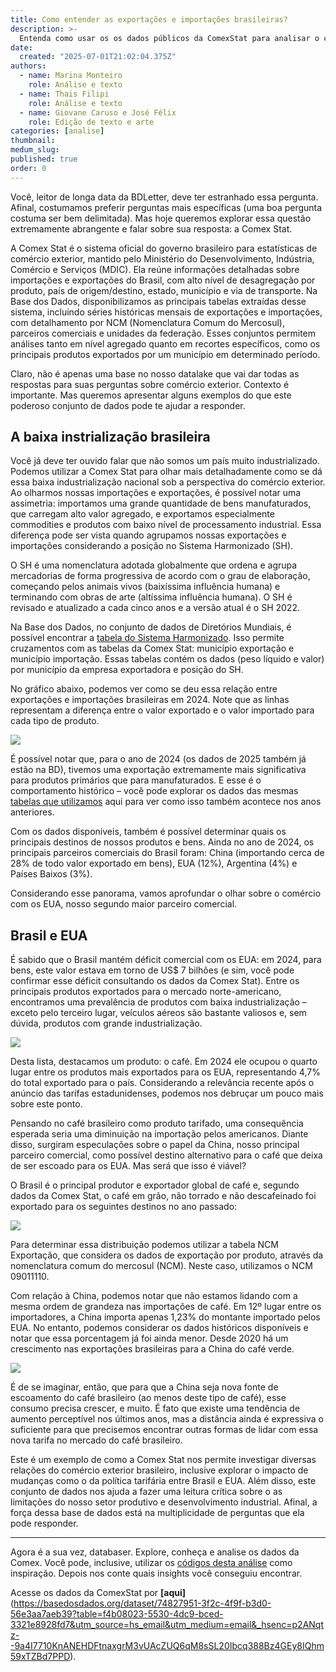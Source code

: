 ```yaml
---
title: Como entender as exportações e importações brasileiras?
description: >- 
  Entenda como usar os os dados públicos da ComexStat para analisar o comércio exterior brasileiro
date:
  created: "2025-07-01T21:02:04.375Z"
authors:
  - name: Marina Monteiro
    role: Análise e texto
  - name: Thais Filipi
    role: Análise e texto
  - name: Giovane Caruso e José Félix
    role: Edição de texto e arte
categories: [analise]
thumbnail: 
medum_slug: 
published: true
order: 0
---
```


Você, leitor de longa data da BDLetter, deve ter estranhado essa pergunta. Afinal, costumamos preferir perguntas mais específicas (uma boa pergunta costuma ser bem delimitada). Mas hoje queremos explorar essa questão extremamente abrangente e falar sobre sua resposta: a Comex Stat.

A Comex Stat é o sistema oficial do governo brasileiro para estatísticas de comércio exterior, mantido pelo Ministério do Desenvolvimento, Indústria, Comércio e Serviços (MDIC). Ela reúne informações detalhadas sobre importações e exportações do Brasil, com alto nível de desagregação por produto, país de origem/destino, estado, município e via de transporte. Na Base dos Dados, disponibilizamos as principais tabelas extraídas desse sistema, incluindo séries históricas mensais de exportações e importações, com detalhamento por NCM (Nomenclatura Comum do Mercosul), parceiros comerciais e unidades da federação. Esses conjuntos permitem análises tanto em nível agregado quanto em recortes específicos, como os principais produtos exportados por um município em determinado período.


Claro, não é apenas uma base no nosso datalake que vai dar todas as respostas para suas perguntas sobre comércio exterior. Contexto é importante. Mas queremos apresentar alguns exemplos do que este poderoso conjunto de dados pode te ajudar a responder.

## A baixa instrialização brasileira

Você já deve ter ouvido falar que não somos um país muito industrializado. Podemos utilizar a Comex Stat para olhar mais detalhadamente como se dá essa baixa industrialização nacional sob a perspectiva do comércio exterior. Ao olharmos nossas importações e exportações, é possível notar uma assimetria: importamos uma grande quantidade de bens manufaturados, que carregam alto valor agregado, e exportamos especialmente commodities e produtos com baixo nível de processamento industrial. Essa diferença pode ser vista quando agrupamos nossas exportações e importações considerando a posição no Sistema Harmonizado (SH). 

 

O SH é uma nomenclatura adotada globalmente que ordena e agrupa mercadorias de forma progressiva de acordo com o grau de elaboração, começando pelos animais vivos (baixíssima influência humana) e terminando com obras de arte (altíssima influência humana). O SH é revisado e atualizado a cada cinco anos e a versão atual é o SH 2022. 

 

Na Base dos Dados, no conjunto de dados de Diretórios Mundiais, é possível encontrar a [tabela do Sistema Harmonizado](https://basedosdados.org/dataset/afc7c3a1-8691-4f3b-8566-bdce90f1100d?table=2399179d-0e74-4f1b-a940-7e418cafa02f&utm_source=hs_email&utm_medium=email&_hsenc=p2ANqtz--9a4I7710KnANEHDFtnaxgrM3vUAcZUQ6qM8sSL20Ibcq388Bz4GEy8IQhm59xTZBd7PPD). Isso permite cruzamentos com as tabelas da Comex Stat: município exportação e município importação. Essas tabelas contém os dados (peso líquido e valor) por município da empresa exportadora e posição do SH.


No gráfico abaixo, podemos ver como se deu essa relação entre exportações e importações brasileiras em 2024. Note que as linhas representam a diferença entre o valor exportado e o valor importado para cada tipo de produto. 


<Image src="/blog/bdletter-44-como-entender-as-exportações-e-importações-brasileiras/grafico_1.png"/> 


É possível notar que, para o ano de 2024 (os dados de 2025 também já estão na BD), tivemos uma exportação extremamente mais significativa para produtos primários que para manufaturados. E esse é o comportamento histórico – você pode explorar os dados das mesmas [tabelas que utilizamos](https://github.com/basedosdados/analises/blob/main/redes_sociais/br_me_comex_stat_20251006.sql?utm_source=hs_email&utm_medium=email&_hsenc=p2ANqtz--9a4I7710KnANEHDFtnaxgrM3vUAcZUQ6qM8sSL20Ibcq388Bz4GEy8IQhm59xTZBd7PPD) aqui para ver como isso também acontece nos anos anteriores.

 Com os dados disponíveis, também é possível determinar quais os principais destinos de nossos produtos e bens. Ainda no ano de 2024, os principais parceiros comerciais do Brasil foram: China (importando cerca de 28% de todo valor exportado em bens), EUA (12%), Argentina (4%) e Países Baixos (3%).

 Considerando esse panorama, vamos aprofundar o olhar sobre o comércio com os EUA, nosso segundo maior parceiro comercial. 

## Brasil e EUA
 
É sabido que o Brasil mantém déficit comercial com os EUA: em 2024, para bens, este valor estava em torno de US$ 7 bilhões (e sim, você pode confirmar esse déficit consultando os dados da Comex Stat). Entre os principais produtos exportados para o mercado norte-americano, encontramos uma prevalência de produtos com baixa industrialização – exceto pelo terceiro lugar, veículos aéreos são bastante valiosos e, sem dúvida, produtos com grande industrialização.
 
<Image src="/blog/bdletter-44-como-entender-as-exportações-e-importações-brasileiras/imagem_1.png"/> 


Desta lista, destacamos um produto: o café. Em 2024 ele ocupou o quarto lugar entre os produtos mais exportados para os EUA, representando 4,7%  do total exportado para o país. Considerando a relevância recente após o anúncio das tarifas estadunidenses, podemos nos debruçar um pouco mais sobre este ponto. 


Pensando no café brasileiro como produto tarifado, uma consequência esperada seria uma diminuição na importação pelos americanos. Diante disso, surgiram especulações sobre o papel da China, nosso principal parceiro comercial, como possível destino alternativo para o café que deixa de ser escoado para os EUA. Mas será que isso é viável?
 

O Brasil é o principal produtor e exportador global de café e, segundo dados da Comex Stat, o café em grão, não torrado e não descafeinado foi exportado para os seguintes destinos no ano passado:

<Image src="/blog/bdletter-44-como-entender-as-exportações-e-importações-brasileiras/grafico_2.png"/> 

 Para determinar essa distribuição podemos utilizar a tabela NCM Exportação, que considera os dados de exportação por produto, através da nomenclatura comum do mercosul (NCM). Neste caso, utilizamos o NCM 09011110.

 

Com relação à China, podemos notar que não estamos lidando com a mesma ordem de grandeza nas importações de café. Em 12º lugar entre os importadores, a China importa apenas 1,23% do montante importado pelos EUA. No entanto, podemos considerar os dados históricos disponíveis e notar que essa porcentagem já foi ainda menor. Desde 2020 há um crescimento nas exportações brasileiras para a China do café verde.

<Image src="/blog/bdletter-44-como-entender-as-exportações-e-importações-brasileiras/grafico_3.png"/> 


É de se imaginar, então, que para que a China seja nova fonte de escoamento do café brasileiro (ao menos deste tipo de café), esse consumo precisa crescer, e muito. É fato que existe uma tendência de aumento perceptível nos últimos anos, mas a distância ainda é expressiva o suficiente para que precisemos encontrar outras formas de lidar com essa nova tarifa no mercado do café brasileiro. 


Este é um exemplo de como a Comex Stat nos permite investigar diversas relações do comércio exterior brasileiro, inclusive explorar o impacto de mudanças como o da política tarifária entre Brasil e EUA. Além disso, este conjunto de dados nos ajuda a fazer uma leitura crítica sobre o as limitações do nosso setor produtivo e desenvolvimento industrial. Afinal, a força dessa base de dados está na multiplicidade de perguntas que ela pode responder. 

---

Agora é a sua vez, databaser. Explore, conheça e analise os dados da Comex. Você pode, inclusive, utilizar os [códigos desta análise](https://github.com/basedosdados/analises/commit/a0061fd3b6cca7e4e7400981b0c5c985b5da456d?utm_source=hs_email&utm_medium=email&_hsenc=p2ANqtz--9a4I7710KnANEHDFtnaxgrM3vUAcZUQ6qM8sSL20Ibcq388Bz4GEy8IQhm59xTZBd7PPD) como inspiração. Depois nos conte quais insights você conseguiu encontrar. 

Acesse os dados da ComexStat por **[aqui]**(https://basedosdados.org/dataset/74827951-3f2c-4f9f-b3d0-56e3aa7aeb39?table=f4b08023-5530-4dc9-bced-3321e8928fd7&utm_source=hs_email&utm_medium=email&_hsenc=p2ANqtz--9a4I7710KnANEHDFtnaxgrM3vUAcZUQ6qM8sSL20Ibcq388Bz4GEy8IQhm59xTZBd7PPD).